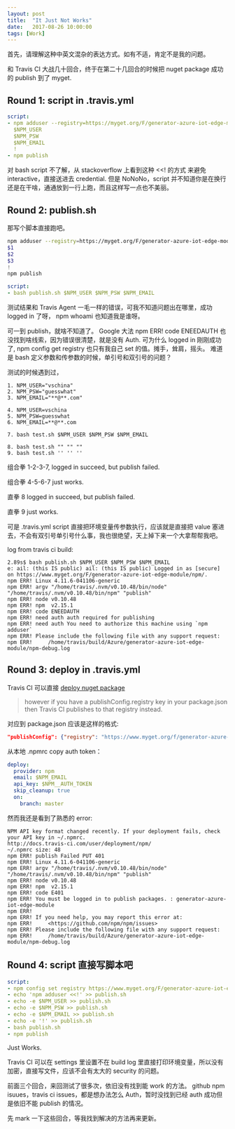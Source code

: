 ```yaml
---
layout: post
title:  "It Just Not Works"
date:   2017-08-26 10:00:00
tags: [Work]
---
```


首先，请理解这种中英文混杂的表达方式。如有不适，肯定不是我的问题。

和 Travis CI 大战几十回合，终于在第二十几回合的时候把 nuget package 成功的 publish 到了 myget.

## Round 1: script in .travis.yml

```.travis.yml
script:
- npm adduser --registry=https://myget.org/F/generator-azure-iot-edge-module/npm/ <<!
  $NPM_USER
  $NPM_PSW
  $NPM_EMAIL
  !
- npm publish
```
对 bash script 不了解，从 stackoverflow 上看到这种 <<! 的方式 来避免 interactive，直接送进去 credential.
但是 NoNoNo，script 并不知道你是在换行还是在干啥，通通放到一行上跑，而且这样写一点也不美丽。

## Round 2: publish.sh

那写个脚本直接跑吧。

```publish.sh
npm adduser --registry=https://myget.org/F/generator-azure-iot-edge-module/npm/ <<!
$1
$2
$3
!
npm publish
```

```.travis.yml
script:
- bash publish.sh $NPM_USER $NPM_PSW $NPM_EMAIL
```
测试结果和 Travis Agent 一毛一样的错误，可我不知道问题出在哪里，成功 logged in 了呀， npm whoami 也知道我是谁呀。

可一到 publish，就啥不知道了。
Google 大法 npm ERR! code ENEEDAUTH 也没找到啥线索，因为错误很清楚，就是没有 Auth.
可为什么 logged in 刚刚成功了, npm config get registry 也只有我自己 set 的值。摊手，耸肩，摇头。
难道是 bash 定义参数和传参数的时候，单引号和双引号的问题？

测试的时候遇到过，
```
1. NPM_USER="vschina"
2. NPM_PSW="guesswhat"
3. NPM_EMAIL="**@**.com"

4. NPM_USER=vschina
5. NPM_PSW=guesswhat
6. NPM_EMAIL=**@**.com

7. bash test.sh $NPM_USER $NPM_PSW $NPM_EMAIL

8. bash test.sh "" "" ""
9. bash test.sh '' '' ''
```
组合拳 1-2-3-7, logged in succeed, but publish failed.

组合拳 4-5-6-7 just works.

直拳 8 logged in succeed, but publish failed.

直拳 9 just works.

可是 .travis.yml script 直接把环境变量传参数执行，应该就是直接把 value 塞进去，不会有双引号单引号什么事，我也很绝望，天上掉下来一个大拿帮帮我吧。

log from travis ci build:
```
2.89s$ bash publish.sh $NPM_USER $NPM_PSW $NPM_EMAIL
e: ail: (this IS public) ail: (this IS public) Logged in as [secure] on https://www.myget.org/F/generator-azure-iot-edge-module/npm/.
npm ERR! Linux 4.11.6-041106-generic
npm ERR! argv "/home/travis/.nvm/v0.10.48/bin/node" "/home/travis/.nvm/v0.10.48/bin/npm" "publish"
npm ERR! node v0.10.48
npm ERR! npm  v2.15.1
npm ERR! code ENEEDAUTH
npm ERR! need auth auth required for publishing
npm ERR! need auth You need to authorize this machine using `npm adduser`
npm ERR! Please include the following file with any support request:
npm ERR!     /home/travis/build/Azure/generator-azure-iot-edge-module/npm-debug.log
```

## Round 3: deploy in .travis.yml

Travis CI 可以直接 [deploy nuget package](https://docs.travis-ci.com/user/deployment/npm/)
> however if you have a publishConfig.registry key in your package.json then Travis CI publishes to that registry instead.

对应到 package.json 应该是这样的格式:
```package.json
"publishConfig": {"registry": "https://www.myget.org/f/generator-azure-iot-edge-module/npm/"}
```
从本地 .npmrc copy auth token：

```.travis.yml
deploy:
  provider: npm
  email: $NPM_EMAIL
  api_key: $NPM__AUTH_TOKEN
  skip_cleanup: true
  on:
    branch: master
```
然而我还是看到了熟悉的 error:
```
NPM API key format changed recently. If your deployment fails, check your API key in ~/.npmrc.
http://docs.travis-ci.com/user/deployment/npm/
~/.npmrc size: 48
npm ERR! publish Failed PUT 401
npm ERR! Linux 4.11.6-041106-generic
npm ERR! argv "/home/travis/.nvm/v0.10.48/bin/node" "/home/travis/.nvm/v0.10.48/bin/npm" "publish"
npm ERR! node v0.10.48
npm ERR! npm  v2.15.1
npm ERR! code E401
npm ERR! You must be logged in to publish packages. : generator-azure-iot-edge-module
npm ERR! 
npm ERR! If you need help, you may report this error at:
npm ERR!     <https://github.com/npm/npm/issues>
npm ERR! Please include the following file with any support request:
npm ERR!     /home/travis/build/Azure/generator-azure-iot-edge-module/npm-debug.log
```

## Round 4: script 直接写脚本吧
```.travis.yml
script:
- npm config set registry https://www.myget.org/F/generator-azure-iot-edge-module/npm/
- echo 'npm adduser <<!' >> publish.sh
- echo -e $NPM_USER >> publish.sh
- echo -e $NPM_PSW >> publish.sh
- echo -e $NPM_EMAIL >> publish.sh
- echo -e '!' >> publish.sh
- bash publish.sh
- npm publish
```
Just Works.

Travis CI 可以在 settings 里设置不在 build log 里直接打印环境变量，所以没有加密，直接写文件，应该不会有太大的 security 的问题。

前面三个回合，来回测试了很多次，依旧没有找到能 work 的方法。
github npm isuues，travis ci issues，都是想办法怎么 Auth，暂时没找到已经 auth 成功但是依旧不能 publish 的情况。

先 mark 一下这些回合，等我找到解决的方法再来更新。
